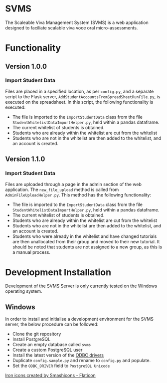 # SVMS
The Scaleable Viva Management System (SVMS) is a web application designed to faciliate scalable viva voce oral micro-assessments.

# Functionality

## Version 1.0.0

### Import Student Data

Files are placed in a specified location, as per `config.py`, and a separate script to the Flask
server, `AddStudentAccountsFromSpreadSheetRunFile.py`, is executed on the spreadsheet. In this script, the following
functionality is executed:

- The file is imported to the `ImportStudentData` class from the file `StudentWhitelistDataImportHelper.py`, held within
  a pandas dataframe.
- The current whitelist of students is obtained.
- Students who are already within the whitelist are cut from the whitelist
- Students who are not in the whitelist are then added to the whitelist, and an account is created.

## Version 1.1.0

### Import Student Data

Files are uploaded through a page in the admin section of the web application. The `new_file_upload` method is called
from `AdminFileUploadHelper.py`. This method has the following functionality:

- The file is imported to the `ImportStudentData` class from the file `StudentWhitelistDataImportHelper.py`, held within
  a pandas dataframe.
- The current whitelist of students is obtained.
- Students who are already within the whitelist are cut from the whitelist
- Students who are not in the whitelist are then added to the whitelist, and an account is created.
- Students who were already in the whitelist and have changed tutorials are then unallocated from their group and moved
  to their new tutorial. It should be noted that students are not assigned to a new group, as this is a manual process.

# Development Installation

Development of the SVMS Server is only currently tested on the Windows operating system.

## Windows

In order to install and initialise a development environment for the SVMS server, the below procedure can be
followed:

- Clone the git repository
- Install PostgreSQL
- Create an empty database called `svms`
- Create a custom PostgreSQL user
- Install the latest version of the [ODBC drivers](https://www.postgresql.org/ftp/odbc/versions/msi/)
- Duplicate `config.sample.py` and rename to `config.py` and populate.
- Set the `ODBC_DRIVER` field to `PostgreSQL Unicode`

<a href="https://www.flaticon.com/free-icons/iron" title="iron icons">Iron icons created by Smashicons - Flaticon</a>

